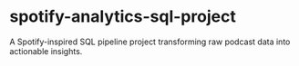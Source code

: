 # spotify-analytics-sql-project
A Spotify-inspired SQL pipeline project transforming raw podcast data into actionable insights.
